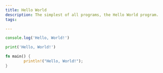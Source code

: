 ```yaml
---
title: Hello World
description: The simplest of all programs, the Hello World program.
tags:

---
```


```js
console.log('Hello, World!')
```

```python
print('Hello, World!')
```

```rust
fn main() {
		println!("Hello, World!");
}
```
